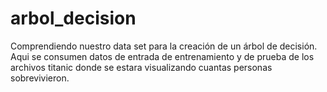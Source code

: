 # arbol_decision
Comprendiendo nuestro data set para la creación de un árbol de decisión. Aqui se consumen datos de entrada de entrenamiento y de prueba de los archivos titanic donde se estara visualizando cuantas personas sobrevivieron.

